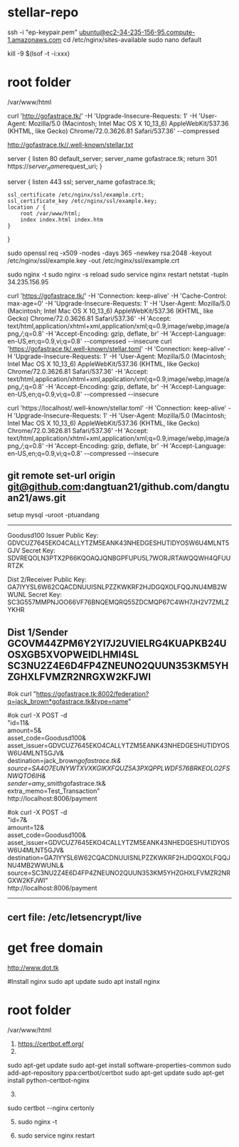 # stellar-repo
ssh -i "ep-keypair.pem" ubuntu@ec2-34-235-156-95.compute-1.amazonaws.com
cd /etc/nginx/sites-available
sudo nano default

kill -9 $(lsof -t -i:xxx)

# root folder
/var/www/html

curl 'http://gofastrace.tk/' -H 'Upgrade-Insecure-Requests: 1' -H 'User-Agent: Mozilla/5.0 (Macintosh; Intel Mac OS X 10_13_6) AppleWebKit/537.36 (KHTML, like Gecko) Chrome/72.0.3626.81 Safari/537.36' --compressed

http://gofastrace.tk//.well-known/stellar.txt

server {
    listen 80 default_server;
    server_name gofastrace.tk;
    return 301 https://$server_name$request_uri;
}

server {
    listen 443 ssl;
    server_name gofastrace.tk;

    ssl_certificate /etc/nginx/ssl/example.crt;
    ssl_certificate_key /etc/nginx/ssl/example.key;
    location / {
        root /var/www/html;
        index index.html index.htm
    }
}

sudo openssl req -x509 -nodes -days 365 -newkey rsa:2048 -keyout /etc/nginx/ssl/example.key -out /etc/nginx/ssl/example.crt

sudo nginx -t
sudo nginx -s reload
sudo service nginx restart
netstat -tupln
34.235.156.95

curl 'https://gofastrace.tk/' -H 'Connection: keep-alive' -H 'Cache-Control: max-age=0' -H 'Upgrade-Insecure-Requests: 1' -H 'User-Agent: Mozilla/5.0 (Macintosh; Intel Mac OS X 10_13_6) AppleWebKit/537.36 (KHTML, like Gecko) Chrome/72.0.3626.81 Safari/537.36' -H 'Accept: text/html,application/xhtml+xml,application/xml;q=0.9,image/webp,image/apng,*/*;q=0.8' -H 'Accept-Encoding: gzip, deflate, br' -H 'Accept-Language: en-US,en;q=0.9,vi;q=0.8' --compressed --insecure
curl 'https://gofastrace.tk/.well-known/stellar.toml' -H 'Connection: keep-alive' -H 'Upgrade-Insecure-Requests: 1' -H 'User-Agent: Mozilla/5.0 (Macintosh; Intel Mac OS X 10_13_6) AppleWebKit/537.36 (KHTML, like Gecko) Chrome/72.0.3626.81 Safari/537.36' -H 'Accept: text/html,application/xhtml+xml,application/xml;q=0.9,image/webp,image/apng,*/*;q=0.8' -H 'Accept-Encoding: gzip, deflate, br' -H 'Accept-Language: en-US,en;q=0.9,vi;q=0.8' --compressed --insecure

curl 'https://localhost/.well-known/stellar.toml' -H 'Connection: keep-alive' -H 'Upgrade-Insecure-Requests: 1' -H 'User-Agent: Mozilla/5.0 (Macintosh; Intel Mac OS X 10_13_6) AppleWebKit/537.36 (KHTML, like Gecko) Chrome/72.0.3626.81 Safari/537.36' -H 'Accept: text/html,application/xhtml+xml,application/xml;q=0.9,image/webp,image/apng,*/*;q=0.8' -H 'Accept-Encoding: gzip, deflate, br' -H 'Accept-Language: en-US,en;q=0.9,vi;q=0.8' --compressed --insecure

git remote set-url origin git@github.com:dangtuan21/github.com/dangtuan21/aws.git
---
setup
mysql -uroot -ptuandang


----
Goodusd100
Issuer
Public Key: GDVCUZ7645EKO4CALLYTZM5EANK43NHEDGESHUTIDYOSW6U4MLNT5GJV
Secret Key: SDVREQOLN3PTX2P66KQOAQJQNBGPFUPU5L7WORJRTAWQQWH4QFUURTZK

Dist 2/Receiver
Public Key: GA7IYYSL6W62CQACDNUUISNLPZZKWKRF2HJDGQXOLFQQJNU4MB2WWUNL
Secret Key: SC3G557MMPNJOO66VF76BNQEMQRQ55ZDCMQP67C4WH7JH2V7ZMLZYKHR

Dist 1/Sender
GCOVM44ZPM6Y2YI7J2UVIELRG4KUAPKB24UOSXGB5XVOPWEIDLHMI4SL
SC3NU2Z4E6D4FP4ZNEUNO2QUUN353KM5YHZGHXLFVMZR2NRGXW2KFJWI
---
#ok
curl "https://gofastrace.tk:8002/federation?q=jack_brown*gofastrace.tk&type=name"

#ok
curl -X POST -d \
"id=11&\
amount=5&\
asset_code=Goodusd100&\
asset_issuer=GDVCUZ7645EKO4CALLYTZM5EANK43NHEDGESHUTIDYOSW6U4MLNT5GJV&\
destination=jack_brown*gofastrace.tk&\
source=SA4O7EUNYWTXVXKGIKXFQUZ5A3PXQPPLWDF576BRKEOLO2FSNWQTO6IH&\
sender=amy_smith*gofastrace.tk&\
extra_memo=Test_Transaction" \
http://localhost:8006/payment

#ok
curl -X POST -d \
"id=7&\
amount=12&\
asset_code=Goodusd100&\
asset_issuer=GDVCUZ7645EKO4CALLYTZM5EANK43NHEDGESHUTIDYOSW6U4MLNT5GJV&\
destination=GA7IYYSL6W62CQACDNUUISNLPZZKWKRF2HJDGQXOLFQQJNU4MB2WWUNL&\
source=SC3NU2Z4E6D4FP4ZNEUNO2QUUN353KM5YHZGHXLFVMZR2NRGXW2KFJWI" \
http://localhost:8006/payment

----
cert file: 
/etc/letsencrypt/live
---
# get free domain
http://www.dot.tk

#Install nginx
sudo apt update
sudo apt install nginx

# root folder
/var/www/html

1. https://certbot.eff.org/
2.
sudo apt-get update
sudo apt-get install software-properties-common
sudo add-apt-repository ppa:certbot/certbot
sudo apt-get update
sudo apt-get install python-certbot-nginx

3.
sudo certbot --nginx certonly

5. sudo nginx -t

6. sudo service nginx restart
